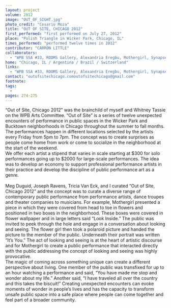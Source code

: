 ```yaml
---
layout: project
volume: 2012
image: "OUT_OF_SIGHT.jpg"
photo_credit: "Cesario Moza"
title: "OUT OF SITE, CHICAGO 2012"
first_performed: "first performed on July 27, 2012"
place: "Polish Triangle in Wicker Park, Chicago, IL" 
times_performed: "performed twelve times in 2012"
contributor: "CARRON LITTLE"
collaborators: 
  - "WPB SSA #33, ROOMS Gallery, Alexandria Eregbu, Mothergirl, Synapse Arts, City Souvenirs, Adam Rose, Detektiv Bureau, Diva/Divo, Nadia Gomez Keiner, Emmy Bean, 3 Card Molly, Happy Collaborationists, Claire Ashley, Erik Peterson, Jesus Mejia & Ruth, Shane Ward, EJ Hill, Andrew Meyler"
home: "Chicago, IL / Argentina / Brazil / Switzerland"
links: 
  - "WPB SSA #33, ROOMS Gallery, Alexandria Eregbu, Mothergirl, Synapse Arts, City Souvenirs, Adam Rose, Detektiv Bureau, Diva/Divo, Nadia Gomez Keiner, Emmy Bean, 3 Card Molly, Happy Collaborationists, Claire Ashley, Erik Peterson, Jesus Mejia & Ruth, Shane Ward, EJ Hill, Andrew Meyler"
contact: "outofsitechicago.comoutofsitechicago@gmail.com"
footnote: 
tags: 
  - 
pages: 274-275
---
```


 “Out of Site, Chicago 2012” was the brainchild of myself and Whitney Tassie on the WPB Arts Committee. “Out of Site” is a series of twelve unexpected encounters of performance in public spaces in the Wicker Park and Bucktown neighborhoods in Chicago throughout the summer to fall months. The performances happen in different locations selected by the artists every Friday from 5pm to 7pm. The concept was to create surprises as people come home from work or come to socialize in the neighborhood at the start of the weekend. 
  <br>We offer each artist a stipend that varies in scale starting at $300 for solo performances going up to $2000 for large-scale performances. The idea was to develop an economy to support professional performance artists in their practice and develop the discipline of public performance art as a genre.  
 <br>Meg Duguid, Joseph Ravens, Tricia Van Eck, and I curated “Out of Site, Chicago 2012” and the concept was to curate a diverse range of contemporary public performance from performance artists, dance troupes and theater companies to musicians. For example, Mothergirl presented a piece in which they were covered from head to toe in flowers and positioned in two boxes in the neighborhood. These boxes were covered in flower wallpaper and in large letters said “Look Inside.” The public was invited to peek through the hole and engage in a conversation about looking and seeing. The flower girl then took a polaroid picture and handed the picture to the member of the public. Underneath their portrait was written “It’s You.” The act of looking and seeing is at the heart of artistic discourse and for Mothergirl to create a public performance that interacted directly with the public addressing the concept of looking and seeing was highly provocative. 
 <br>The magic of coming across something unique can create a different perspective about living. One member of the public was transfixed for up to an hour watching a performance and said, “You have made me stop and wonder about my life.” Another said, “I have traveled all over the country and this takes the biscuit!” Creating unexpected encounters can evoke moments of wonder in people’s lives and has the capacity to transform unsafe public space into a safe place where people can come together and feel part of a broader community.  
